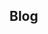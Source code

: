 ## Blog

<!-- - Authentication and Author Permissions -->
<!-- - Blog post view -->
<!-- - Author profile - update view -->
<!-- - Author posts list view -->
<!-- - Create blog post
- Update blog post
- Delete blog post -->
